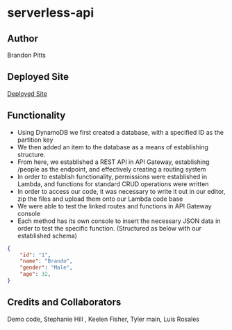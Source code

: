 # serverless-api

## Author

Brandon Pitts

## Deployed Site

[Deployed Site](https://d9j8svr1u4.execute-api.us-west-1.amazonaws.com/Lab-18-bp/people)

## Functionality

- Using DynamoDB we first created a database, with a specified ID as the partition key
- We then added an item to the database as a means of establishing structure.
- From here, we established a REST API in API Gateway, establishing /people as the endpoint, and effectively creating a routing system
- In order to establish functionality, permissions were established in Lambda, and functions for standard CRUD operations were written
- In order to access our code, it was necessary to write it out in our editor, zip the files and upload them onto our Lambda code base
- We were able to test the linked routes and functions in API Gateway console
- Each method has its own console to insert the necessary JSON data in order to test the specific function. (Structured as below with our established schema)

```JSON
{
    "id": "1",
    "name": "Brando",
    "gender": "Male",
    "age": 32,
}
```


## Credits and Collaborators

Demo code, Stephanie Hill , Keelen Fisher, Tyler main, Luis Rosales

